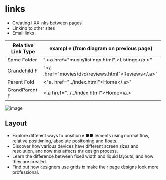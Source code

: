 # links 
* Creating l XX inks between pages
* Linking to other sites
* Email links

|Rela tive Link Type|exampl e (from diagram on previous page)|
|------------|--------------------------------------------|
|Same Folder |"<.a href="music/listings.html".>Listings</a.>"|
|Grandchild F|"<a .href="movies/dvd/reviews.html">Reviews</.a>"|
|Parent Fold|<"a. href="../index.html">Home</.a>"|
|GrandParent F|<.a href="../../index.html">Home</a.>|
![image](https://1.bp.blogspot.com/-TZqlIKhGRaQ/VubNV0HuMzI/AAAAAAAAG6c/d7DWNFoX3w87luF3-ye_hE23R7PNRMDgg/s1600/link.png)
## Layout
* Explore different ways to position e ●● lements using normal
flow, relative positioning, absolute positioning and floats.
* Discover how various devices have different screen sizes
and resolution, and how this affects the design process.
* Learn the difference between fixed width and liquid layouts,
and how they are created.
* Find out how designers use grids to make their page
designs look more professional.
